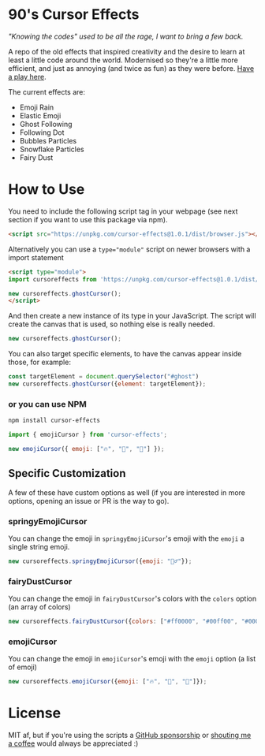 # 90's Cursor Effects
_"Knowing the codes" used to be all the rage, I want to bring a few back._

A repo of the old effects that inspired creativity and the desire to learn at least a little code around the world. Modernised so they're a little more efficient, and just as annoying (and twice as fun) as they were before. [Have a play here](https://tholman.com/cursor-effects).

The current effects are:
- Emoji Rain
- Elastic Emoji
- Ghost Following
- Following Dot
- Bubbles Particles
- Snowflake Particles
- Fairy Dust

# How to Use

You need to include the following script tag in your webpage (see next section if you want to use this package via npm).

```html
<script src="https://unpkg.com/cursor-effects@1.0.1/dist/browser.js"></script>
```

Alternatively you can use a `type="module"` script on newer browsers with a import statement

```html
<script type="module">
import cursoreffects from 'https://unpkg.com/cursor-effects@1.0.1/dist/esm.js';

new cursoreffects.ghostCursor();
</script>
```

And then create a new instance of its type in your JavaScript. The script will create the canvas that is used, so nothing else is really needed.

```js
new cursoreffects.ghostCursor();
```

You can also target specific elements, to have the canvas appear inside those, for example:

```js
const targetElement = document.querySelector("#ghost")
new cursoreffects.ghostCursor({element: targetElement});
```

### or you can use NPM

```sh
npm install cursor-effects
```

```js
import { emojiCursor } from 'cursor-effects';

new emojiCursor({ emoji: ["🔥", "🐬", "🦆"] });
```

## Specific Customization

A few of these have custom options as well (if you are interested in more options, opening an issue or PR is the way to go).

### springyEmojiCursor

You can change the emoji in `springyEmojiCursor`'s emoji with the `emoji` a single string emoji.

```js
new cursoreffects.springyEmojiCursor({emoji: "🤷‍♂️"});
```

### fairyDustCursor

You can change the emoji in `fairyDustCursor`'s colors with the `colors` option (an array of colors)

```js
new cursoreffects.fairyDustCursor({colors: ["#ff0000", "#00ff00", "#0000ff"]});
```

### emojiCursor


You can change the emoji in `emojiCursor`'s emoji with the `emoji` option (a list of emoji)

```js
new cursoreffects.emojiCursor({emoji: ["🔥", "🐬", "🦆"]});
```

# License

MIT af, but if you're using the scripts a [GitHub sponsorship](https://github.com/sponsors/tholman) or [shouting me a coffee](https://www.buymeacoffee.com/tholman) would always be appreciated :)

